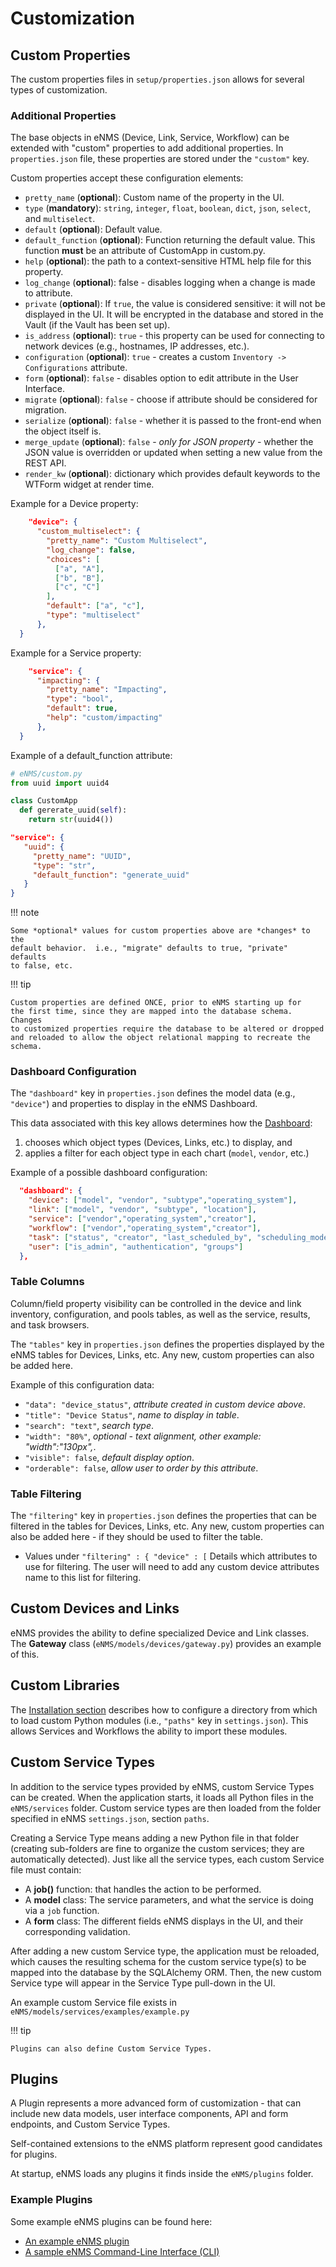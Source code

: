 # Customization 

## Custom Properties

The custom properties files in `setup/properties.json` allows for several types
of customization.

### Additional Properties  

The base objects in eNMS (Device, Link, Service, Workflow) can be extended with
"custom" properties to add additional properties.  In `properties.json` file,
these properties are stored under the `"custom"` key.

Custom properties accept these configuration elements:

- `pretty_name` (**optional**): Custom name of the property in the UI.
- `type` (**mandatory**): `string`, `integer`, `float`, `boolean`, `dict`,
  `json`, `select`, and `multiselect`.
- `default` (**optional**): Default value.
- `default_function` (**optional**): Function returning the default value. 
   This function **must** be an attribute of CustomApp in custom.py.
- `help` (**optional**): the path to a context-sensitive HTML help file for
   this property.
- `log_change` (**optional**): false  - disables logging when a change is
   made to attribute.
- `private` (**optional**): If `true`, the value is considered sensitive: it 
   will not be displayed in the UI. It will be encrypted in the database and
   stored in the Vault (if the Vault has been set up).
- `is_address` (**optional**): `true` - this property can be used for
   connecting to network devices (e.g.,  hostnames, IP addresses, etc.).
- `configuration` (**optional**): `true` - creates a custom 
  `Inventory -> Configurations` attribute.
- `form` (**optional**): `false` - disables option to edit attribute in
   the User Interface.
- `migrate` (**optional**): `false` - choose if attribute should be considered
   for migration.
- `serialize` (**optional**): `false` - whether it is passed to the front-end
   when the object itself is.
- `merge_update` (**optional**): `false` - *only for JSON property* - whether
   the JSON value is overridden or updated when setting a new value from the
   REST API.
- `render_kw` (**optional**): dictionary which provides default keywords 
    to the WTForm widget at render time.

Example for a Device property:

```json
    "device": {
      "custom_multiselect": {
        "pretty_name": "Custom Multiselect",
        "log_change": false,
        "choices": [
          ["a", "A"],
          ["b", "B"],
          ["c", "C"]
        ],
        "default": ["a", "c"],
        "type": "multiselect"
      },
  }
```

Example for a Service property:

```json
    "service": {
      "impacting": {
        "pretty_name": "Impacting",
        "type": "bool",
        "default": true,
        "help": "custom/impacting"
      },
  }
```

Example of a default_function attribute:
```python
# eNMS/custom.py
from uuid import uuid4

class CustomApp
  def gererate_uuid(self):
    return str(uuid4())
```

```json
"service": {
   "uuid": {
     "pretty_name": "UUID",
     "type": "str",
     "default_function": "generate_uuid"
   }
}
```

      
!!! note

    Some *optional* values for custom properties above are *changes* to the
    default behavior.  i.e., "migrate" defaults to true, "private" defaults
    to false, etc.      

!!! tip

    Custom properties are defined ONCE, prior to eNMS starting up for
    the first time, since they are mapped into the database schema. Changes
    to customized properties require the database to be altered or dropped
    and reloaded to allow the object relational mapping to recreate the
    schema.

### Dashboard Configuration

The `"dashboard"` key in `properties.json` defines the model data (e.g.,
`"device"`) and properties to display in the eNMS Dashboard.

This data associated with this key allows determines how the [Dashboard](../system/dashboard.md):
1. chooses which object types (Devices, Links, etc.) to display, and  
2. applies a filter for each object type in each chart (`model`, `vendor`, etc.)

Example of a possible dashboard configuration:

```json
  "dashboard": {
    "device": ["model", "vendor", "subtype","operating_system"],
    "link": ["model", "vendor", "subtype", "location"],
    "service": ["vendor","operating_system","creator"],
    "workflow": ["vendor","operating_system","creator"],
    "task": ["status", "creator", "last_scheduled_by", "scheduling_mode"],
    "user": ["is_admin", "authentication", "groups"]
  },
```

### Table Columns

Column/field property visibility can be controlled in the device and link
inventory, configuration, and pools tables, as well as the service, results,
and task browsers.

The `"tables"` key in `properties.json` defines the properties displayed by the
eNMS tables for Devices, Links, etc. Any new, custom properties can also be
added here.

Example of this configuration data:  
  
- `"data": "device_status"`, *attribute created in custom device above*.
- `"title": "Device Status"`, *name to display in table*.
- `"search": "text"`, *search type*.
- `"width": "80%"`, *optional - text alignment, other example: "width":"130px",*.
- `"visible": false`, *default display option*.
- `"orderable": false`, *allow user to order by this attribute*.

### Table Filtering

The `"filtering"` key in `properties.json` defines the properties that can be
filtered in the tables for Devices, Links, etc. Any new, custom properties can
also be added here - if they should be used to filter the table.

- Values under `"filtering" : { "device" : [`
  Details which attributes to use for filtering. The user will need to add any
  custom device attributes name to this list for filtering.


## Custom Devices and Links

eNMS provides the ability to define specialized Device and Link classes.
The **Gateway** class (`eNMS/models/devices/gateway.py`) provides an example of this.

## Custom Libraries

The [Installation section](../../base/installation/#paths-section) describes
how to configure a directory from which to load custom Python modules (i.e.,
`"paths"` key in `settings.json`).  This allows Services and Workflows the
ability to import these modules.

## Custom Service Types

In addition to the service types provided by eNMS, custom Service
Types can be created. When the application starts, it loads all Python
files in the `eNMS/services` folder. Custom service types are then 
loaded from the folder specified in eNMS `settings.json`, section `paths`.

Creating a Service Type means adding a new Python file in that folder 
(creating sub-folders are fine to organize the custom services; they are
automatically detected). Just like all the service types, each
custom Service file must contain:

-   A **job()** function: that handles the action to be performed.
-   A **model** class: The service parameters, and what the service is
    doing via a `job` function.
-   A **form** class: The different fields eNMS displays in the UI, and
    their corresponding validation.
 
After adding a new custom Service type, the application must be reloaded,
which causes the resulting schema for the custom service type(s) to be mapped
into the database by the SQLAlchemy ORM. Then, the new custom Service type
will appear in the Service Type pull-down in the UI.

An example custom Service file exists in `eNMS/models/services/examples/example.py`

!!! tip

    Plugins can also define Custom Service Types.
     
     
## Plugins

A Plugin represents a more advanced form of customization - that can include new data 
models, user interface components, API and form endpoints, and Custom Service Types.  

Self-contained extensions to the eNMS platform represent good candidates for plugins.

At startup, eNMS loads any plugins it finds inside the `eNMS/plugins` folder. 

### Example Plugins 

Some example eNMS plugins can be found here:

- [An example eNMS plugin](https://github.com/eNMS-automation/template-plugin)  
- [A sample eNMS Command-Line Interface (CLI)](https://github.com/eNMS-automation/cli-plugin)
